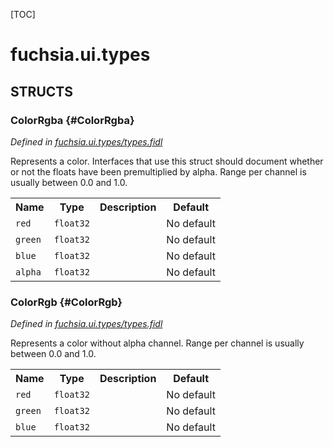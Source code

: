 [TOC]

# fuchsia.ui.types




## **STRUCTS**

### ColorRgba {#ColorRgba}
*Defined in [fuchsia.ui.types/types.fidl](https://fuchsia.googlesource.com/fuchsia/+/master/sdk/fidl/fuchsia.ui.types/types.fidl#10)*



<p>Represents a color. Interfaces that use this struct should document whether
or not the floats have been premultiplied by alpha. Range per channel is
usually between 0.0 and 1.0.</p>


<table>
    <tr><th>Name</th><th>Type</th><th>Description</th><th>Default</th></tr><tr>
            <td><code>red</code></td>
            <td>
                <code>float32</code>
            </td>
            <td></td>
            <td>No default</td>
        </tr><tr>
            <td><code>green</code></td>
            <td>
                <code>float32</code>
            </td>
            <td></td>
            <td>No default</td>
        </tr><tr>
            <td><code>blue</code></td>
            <td>
                <code>float32</code>
            </td>
            <td></td>
            <td>No default</td>
        </tr><tr>
            <td><code>alpha</code></td>
            <td>
                <code>float32</code>
            </td>
            <td></td>
            <td>No default</td>
        </tr>
</table>

### ColorRgb {#ColorRgb}
*Defined in [fuchsia.ui.types/types.fidl](https://fuchsia.googlesource.com/fuchsia/+/master/sdk/fidl/fuchsia.ui.types/types.fidl#19)*



<p>Represents a color without alpha channel. Range per channel is usually
between 0.0 and 1.0.</p>


<table>
    <tr><th>Name</th><th>Type</th><th>Description</th><th>Default</th></tr><tr>
            <td><code>red</code></td>
            <td>
                <code>float32</code>
            </td>
            <td></td>
            <td>No default</td>
        </tr><tr>
            <td><code>green</code></td>
            <td>
                <code>float32</code>
            </td>
            <td></td>
            <td>No default</td>
        </tr><tr>
            <td><code>blue</code></td>
            <td>
                <code>float32</code>
            </td>
            <td></td>
            <td>No default</td>
        </tr>
</table>















